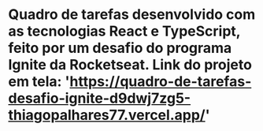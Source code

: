 # Quadro de tarefas desenvolvido com as tecnologias React e TypeScript, feito por um desafio do programa Ignite da Rocketseat. Link do projeto em tela: 'https://quadro-de-tarefas-desafio-ignite-d9dwj7zg5-thiagopalhares77.vercel.app/'
